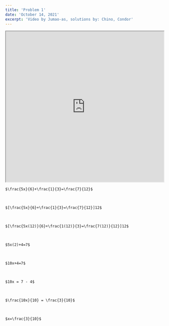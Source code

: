 ```yaml
---
title: 'Problem 1'
date: 'October 14, 2021'
excerpt: 'Video by Jumao-as, solutions by: Chino, Condor'
---
```


<iframe src="https://drive.google.com/file/d/1kQklPSd-PSbn9-uy7OOnCZPRHIhd5yYd/preview" width="100%" height="480" allow="autoplay"></iframe>

<br>

`$\frac{5x}{6}+\frac{1}{3}=\frac{7}{12}$`

<br>

`$[\frac{5x}{6}+\frac{1}{3}=\frac{7}{12}]12$`

<br>

`$[\frac{5x(12)}{6}+\frac{1(12)}{3}=\frac{7(12)}{12}]12$`

<br>

`$5x(2)+4=7$`

<br>

`$10x+4=7$`

<br>

`$10x = 7 - 4$`

<br>

`$\frac{10x}{10} = \frac{3}{10}$`

<br>

`$x=\frac{3}{10}$`